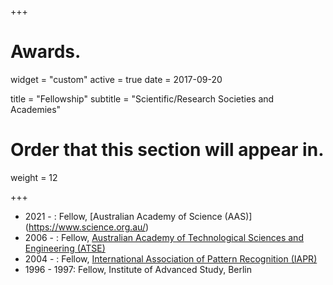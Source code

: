 +++
# Awards.
widget = "custom"
active = true
date = 2017-09-20

title = "Fellowship"
subtitle = "Scientific/Research Societies and Academies"

# Order that this section will appear in.
weight = 12

+++

* 2021 - : Fellow, [Australian Academy of Science (AAS)] (https://www.science.org.au/)
* 2006 - : Fellow, [Australian Academy of Technological Sciences and Engineering (ATSE)](https://www.atse.org.au/)
* 2004 - : Fellow, [International Association of Pattern Recognition (IAPR)](http://www.iapr.org/)
* 1996 - 1997: Fellow, Institute of Advanced Study, Berlin


